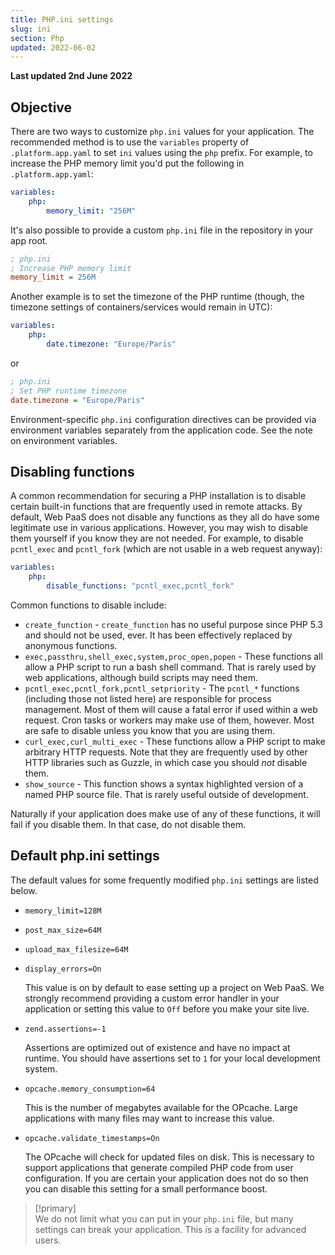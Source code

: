 ```yaml
---
title: PHP.ini settings
slug: ini
section: Php
updated: 2022-06-02
---
```


**Last updated 2nd June 2022**



## Objective  

There are two ways to customize `php.ini` values for your application.
The recommended method is to use the `variables` property
of `.platform.app.yaml` to set `ini` values using the `php` prefix.
For example, to increase the PHP memory limit you'd put the following in `.platform.app.yaml`:

```yaml
variables:
    php:
        memory_limit: "256M"
```

It's also possible to provide a custom `php.ini` file in the repository in your app root.

```ini
; php.ini
; Increase PHP memory limit
memory_limit = 256M
```

Another example is to set the timezone of the PHP runtime (though, the timezone settings of containers/services would remain in UTC):

```yaml
variables:
    php:
        date.timezone: "Europe/Paris"
```

or

```ini
; php.ini
; Set PHP runtime timezone
date.timezone = "Europe/Paris"
```

Environment-specific `php.ini` configuration directives can be provided via environment variables separately from the application code.
See the note on environment variables.

## Disabling functions

A common recommendation for securing a PHP installation is to disable certain built-in functions that are frequently used in remote attacks.  By default, Web PaaS does not disable any functions as they all do have some legitimate use in various applications.  However, you may wish to disable them yourself if you know they are not needed.  For example, to disable `pcntl_exec` and `pcntl_fork` (which are not usable in a web request anyway):

```yaml
variables:
    php:
        disable_functions: "pcntl_exec,pcntl_fork"
```

Common functions to disable include:

* `create_function` - `create_function` has no useful purpose since PHP 5.3 and should not be used, ever.  It has been effectively replaced by anonymous functions.
* `exec,passthru,shell_exec,system,proc_open,popen` - These functions all allow a PHP script to run a bash shell command. That is rarely used by web applications, although build scripts may need them.
* `pcntl_exec,pcntl_fork,pcntl_setpriority` - The `pcntl_*` functions (including those not listed here) are responsible for process management.  Most of them will cause a fatal error if used within a web request.  Cron tasks or workers may make use of them, however.  Most are safe to disable unless you know that you are using them.
* `curl_exec,curl_multi_exec` - These functions allow a PHP script to make arbitrary HTTP requests.  Note that they are frequently used by other HTTP libraries such as Guzzle, in which case you should *not* disable them.
* `show_source` - This function shows a syntax highlighted version of a named PHP source file.  That is rarely useful outside of development.

Naturally if your application does make use of any of these functions, it will fail if you disable them.  In that case, do not disable them.

## Default php.ini settings

The default values for some frequently modified `php.ini` settings are listed below.

* `memory_limit=128M`
* `post_max_size=64M`
* `upload_max_filesize=64M`
* `display_errors=On`

    This value is on by default to ease setting up a project on Web PaaS. We strongly recommend providing a custom error handler in your application or setting this value to `Off` before you make your site live.
* `zend.assertions=-1`

    Assertions are optimized out of existence and have no impact at runtime. You should have assertions set to `1` for your local development system.
* `opcache.memory_consumption=64`

    This is the number of megabytes available for the OPcache. Large applications with many files may want to increase this value.
* `opcache.validate_timestamps=On`

    The OPcache will check for updated files on disk. This is necessary to support applications that generate compiled PHP code from user configuration. If you are certain your application does not do so then you can disable this setting for a small performance boost.

> [!primary]  
> We do not limit what you can put in your `php.ini` file, but many settings can break your application. This is a facility for advanced users.
> 
